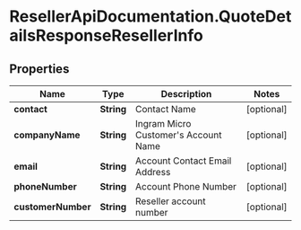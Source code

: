 # ResellerApiDocumentation.QuoteDetailsResponseResellerInfo

## Properties

Name | Type | Description | Notes
------------ | ------------- | ------------- | -------------
**contact** | **String** | Contact Name | [optional] 
**companyName** | **String** | Ingram Micro Customer&#39;s Account Name | [optional] 
**email** | **String** | Account Contact Email Address | [optional] 
**phoneNumber** | **String** | Account Phone Number | [optional] 
**customerNumber** | **String** | Reseller account number | [optional] 


